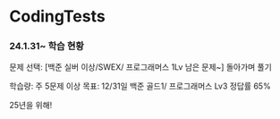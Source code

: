 # CodingTests

### 24.1.31~ 학습 현황

문제 선택: [백준 실버 이상/SWEX/ 프로그래머스 1Lv 남은 문제~] 돌아가며 풀기

학습량: 주 5문제 이상
목표: 12/31일 백준 골드1/ 프로그래머스 Lv3 정답률 65%

25년을 위해!
